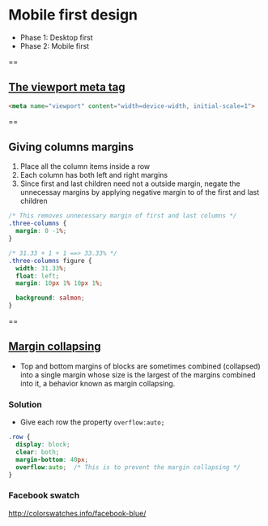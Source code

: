 # Mobile first design
- Phase 1: Desktop first
- Phase 2: Mobile first

==

## [The viewport meta tag](https://developer.mozilla.org/en-US/docs/Mozilla/Mobile/Viewport_meta_tag)

```html
<meta name="viewport" content="width=device-width, initial-scale=1">
```


==

## Giving columns margins
1. Place all the column items inside a row
2. Each column has both left and right margins
3. Since first and last children need not a outside margin, negate the unnecessay margins by applying negative margin to  of the first and last children

```css
/* This removes unnecessary margin of first and last columns */
.three-columns {
  margin: 0 -1%;
}

/* 31.33 + 1 + 1 ==> 33.33% */
.three-columns figure {
  width: 31.33%;
  float: left;
  margin: 10px 1% 10px 1%;

  background: salmon;
}
```

==

## [Margin collapsing](https://developer.mozilla.org/en-US/docs/Web/CSS/CSS_Box_Model/Mastering_margin_collapsing)
- Top and bottom margins of blocks are sometimes combined (collapsed) into a single margin whose size is the largest of the margins combined into it, a behavior known as margin collapsing.

### Solution
- Give each row the property `overflow:auto;`

```css
.row {
  display: block;
  clear: both;
  margin-bottom: 40px;
  overflow:auto;  /* This is to prevent the margin collapsing */
}
```

### Facebook swatch

http://colorswatches.info/facebook-blue/
